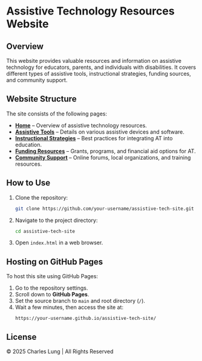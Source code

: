 # Assistive Technology Resources Website

## Overview
This website provides valuable resources and information on assistive technology for educators, parents, and individuals with disabilities. It covers different types of assistive tools, instructional strategies, funding sources, and community support.

## Website Structure
The site consists of the following pages:

- **[Home](index.html)** – Overview of assistive technology resources.
- **[Assistive Tools](tools.html)** – Details on various assistive devices and software.
- **[Instructional Strategies](instruction.html)** – Best practices for integrating AT into education.
- **[Funding Resources](funding.html)** – Grants, programs, and financial aid options for AT.
- **[Community Support](community.html)** – Online forums, local organizations, and training resources.

## How to Use
1. Clone the repository:
   ```sh
   git clone https://github.com/your-username/assistive-tech-site.git
   ```
2. Navigate to the project directory:
   ```sh
   cd assistive-tech-site
   ```
3. Open `index.html` in a web browser.

## Hosting on GitHub Pages
To host this site using GitHub Pages:
1. Go to the repository settings.
2. Scroll down to **GitHub Pages**.
3. Set the source branch to `main` and root directory (`/`).
4. Wait a few minutes, then access the site at:
   ```
   https://your-username.github.io/assistive-tech-site/
   ```

## License
&copy; 2025 Charles Lung | All Rights Reserved
